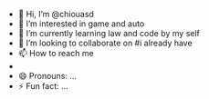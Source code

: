 - 👋 Hi, I’m @chiouasd
- 👀 I’m interested in game and auto 
- 🌱 I’m currently learning law and code by my self 
- 💞️ I’m looking to collaborate on #i already have 
- 📫 How to reach me
- 
- 😄 Pronouns: ... 
- ⚡ Fun fact: ... 

<!---
chiouasd/chiouasd is a ✨ special ✨ repository because its `README.md` (this file) appears on your GitHub profile. 
You can click the Preview link to take a look at your changes.
--->
